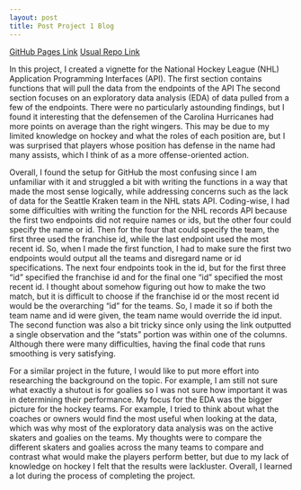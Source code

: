 ```yaml
---
layout: post
title: Post Project 1 Blog
---
```


[GitHub Pages Link](https://maggief2.github.io/ST558Project1/)
[Usual Repo Link](https://github.com/maggief2/ST558Project1)

In this project, I created a vignette for the National Hockey League (NHL) Application Programming Interfaces (API). The first section contains functions that will pull the data from the endpoints of the API The second section focuses on an exploratory data analysis (EDA) of data pulled from a few of the endpoints. There were no particularly astounding findings, but I found it interesting that the defensemen of the Carolina Hurricanes had more points on average than the right wingers. This may be due to my limited knowledge on hockey and what the roles of each position are, but I was surprised that players whose position has defense in the name had many assists, which I think of as a more offense-oriented action. 

Overall, I found the setup for GitHub the most confusing since I am unfamiliar with it and struggled a bit with writing the functions in a way that made the most sense logically, while addressing concerns such as the lack of data for the Seattle Kraken team in the NHL stats API. Coding-wise, I had some difficulties with writing the function for the NHL records API because the first two endpoints did not require names or ids, but the other four could specify the name or id. Then for the four that could specify the team, the first three used the franchise id, while the last endpoint used the most recent id. So, when I made the first function, I had to make sure the first two endpoints would output all the teams and disregard name or id specifications. The next four endpoints took in the id, but for the first three “id” specified the franchise id and for the final one “id” specified the most recent id. I thought about somehow figuring out how to make the two match, but it is difficult to choose if the franchise id or the most recent id would be the overarching “id” for the teams. So, I made it so if both the team name and id were given, the team name would override the id input. The second function was also a bit tricky since only using the link outputted a single observation and the “stats” portion was within one of the columns. Although there were many difficulties, having the final code that runs smoothing is very satisfying. 

For a similar project in the future, I would like to put more effort into researching the background on the topic. For example, I am still not sure what exactly a shutout is for goalies so I was not sure how important it was in determining their performance. My focus for the EDA was the bigger picture for the hockey teams. For example, I tried to think about what the coaches or owners would find the most useful when looking at the data, which was why most of the exploratory data analysis was on the active skaters and goalies on the teams. My thoughts were to compare the different skaters and goalies across the many teams to compare and contrast what would make the players perform better, but due to my lack of knowledge on hockey I felt that the results were lackluster. Overall, I learned a lot during the process of completing the project.
